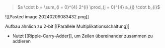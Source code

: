 > $a \cdot b = \sum_{i = 0}^{4} 2^{i} \prod_{j = 0}^{4} a_{j} \cdot b_{i}$


![[Pasted image 20240209083432.png]]

Aufbau ähnlich zu 2-bit [[Parallele Multiplikationsschaltung]]
- Nutzt [[Ripple-Carry-Adder]], um Zeilen übereinander zusammen zu addieren
